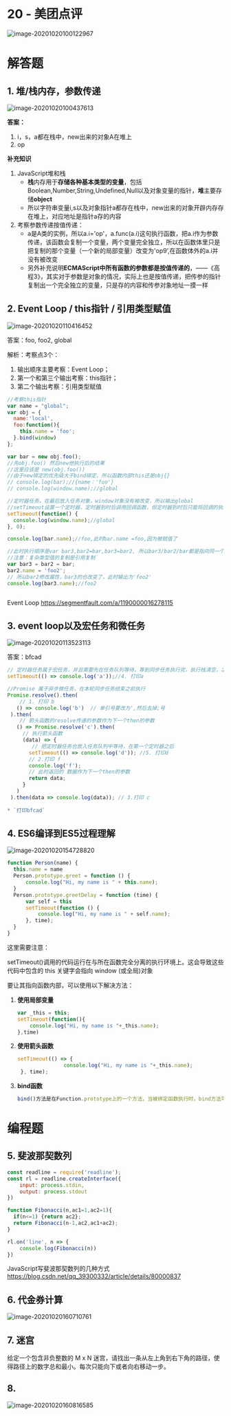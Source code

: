 # 20 - 美团点评

![image-20201020100122967](img/image-20201020100122967.png)

# 解答题

## 1. 堆/栈内存，参数传递

![image-20201020100437613](img/image-20201020100437613.png)

**答案：**

1. i，s，a都在栈中，new出来的对象A在堆上
2. op

**补充知识**

1. JavaScript堆和栈
   * **栈**内存用于**存储各种基本类型的变量**，包括Boolean,Number,String,Undefined,Null以及对象变量的指针，**堆**主要存储**object**
   * 所以字符串变量i,s以及对象指针a都存在栈中，new出来的对象开辟内存存在堆上，对应地址是指针a存的内容
2. 考察参数传递按值传递：
   * a是A类的实例，所以a.i='op'，a.func(a.i)这句执行函数，把a.i作为参数传递，该函数会复制一个变量，两个变量完全独立，所以在函数体里只是把复制的那个变量（一个新的局部变量）改变为'op9’,在函数体外的a.i并没有被改变
   * 另外补充说明**ECMAScript中所有函数的参数都是按值传递的**，——《高程3》，其实对于参数是对象的情况，实际上也是按值传递，把传参的指针复制出一个完全独立的变量，只是存的内容和传参对象地址一摸一样

## 2. Event Loop / this指针 / 引用类型赋值

![image-20201020110416452](img/image-20201020110416452-1603181315170.png)

答案：foo, foo2, global

解析：考察点3个： 

1. 输出顺序主要考察：Event Loop；
2. 第一个和第三个输出考察：this指针；
3. 第二个输出考察：引用类型赋值

```js
//考察this指针
var name = "global";
var obj = {
  name:'local',
  foo:function(){
    this.name = 'foo';
  }.bind(window)
};

var bar = new obj.foo();
//先obj.foo() 然后new他执行后的结果
//这里应该是 new(obj.foo())
//由于new绑定的优先级大于bind绑定，所以函数内部this还是obj{}
// console.log(bar);//{name：'foo'}
// console.log(window.name);//global

//定时器任务，在最后放入任务对象，window对象没有被改变，所以输出global
//setTimeout设置一个定时器，定时器到时后调用回调函数，但定时器到时后只能将回调的执行放到事件队列的末尾，不能插队，所以console.log(window.name)这条输出语句是最后执行的
setTimeout(function() {
  console.log(window.name);//global
}, 0);

console.log(bar.name);//foo,此时bar.name =foo,因为被赋值了

//此时执行顺序是var bar3,bar2=bar,bar3=bar2, 所以bar3/bar2/bar都是指向同一个对象
//注意：复杂类型值的复制是引用复制
var bar3 = bar2 = bar;
bar2.name = 'foo2';
// 所以bar2修改属性，bar3的也改变了，此时输出为'foo2'
console.log(bar3.name);//foo2



```

Event Loop https://segmentfault.com/a/1190000016278115

## 3.  event loop以及宏任务和微任务

![image-20201020113523113](img/image-20201020113523113.png)

答案：bfcad

```js
// 定时器任务属于宏任务，并且需要先在任务队列等待，等到同步任务执行完，执行栈清空，才会在任务队列中按顺序选任务进去
setTimeout(() => console.log('a'));//4. 打印a

//Promise 属于异步微任务，在本轮同步任务结束之前执行
Promise.resolve().then(
	// 1. 打印 b
   () => console.log('b')  // 单引号要改为',然后去掉;号
 ).then(
	// 箭头函数的resolve传递的参数作为下一个then的参数
   () => Promise.resolve('c').then(
	 // 执行箭头函数
     (data) => {
		// 把定时器任务也放入任务队列中等待，在第一个定时器之后
       setTimeout(() => console.log('d')); //5. 打印d
	   // 2.打印 f
       console.log('f');
	   // 此时返回的 数据作为下一个then的参数
       return data;
     }
   )
 ).then(data => console.log(data)); // 3.打印 c
 
* `打印bfcad`
```

## 4. ES6编译到ES5过程理解

![image-20201020154728820](img/image-20201020154728820.png)

```js
function Person(name) {
  this.name = name
  Person.prototype.greet = function () {
      console.log("Hi, my name is " + this.name);
  }
  Person.prototype.greetDelay = function (time) {
      var self = this
      setTimeout(function () {
          console.log("Hi, my name is " + self.name);
      }, time);
  }
}
```

这里需要注意：

setTimeout()调用的代码运行在与所在函数完全分离的执行环境上。这会导致这些代码中包含的 this 关键字会指向 window (或全局)对象

要让其指向函数内部，可以使用以下解决方法：

1. **使用局部变量**

   ```js
   var _this = this;
   setTimeout(function(){
       console.log("Hi, my name is "+_this.name);
   },time)
   ```

2. **使用箭头函数**

   ```js
   setTimeout(() => {
                  console.log("Hi, my name is "+_this.name);
    }, time);
   ```

3. **bind函数**

   ```js
   bind()方法是在Function.prototype上的一个方法，当被绑定函数执行时，bind方法可创建一个新函数，并将第一个参数作为新函数运行时的this
   ```



# 编程题

## 5. 斐波那契数列

```js
const readline = require('readline');
const rl = readline.createInterface({
    input: process.stdin,
    output: process.stdout
})

function Fibonacci(n,ac1=1,ac2=1){
  if(n<=1) {return ac2};
  return Fibonacci(n-1,ac2,ac1+ac2);
}

rl.on('line', n => {
    console.log(Fibonacci(n))
})
```

JavaScript写斐波那契数列的几种方式 https://blog.csdn.net/qq_39300332/article/details/80000837

## 6. 代金券计算

![image-20201020160710761](img/image-20201020160710761.png)

## 7. 迷宫

给定一个包含非负整数的 M x N 迷宫，请找出一条从左上角到右下角的路径，使得路径上的数字总和最小。每次只能向下或者向右移动一步。

## 8. 

![image-20201020160816585](img/image-20201020160816585.png)